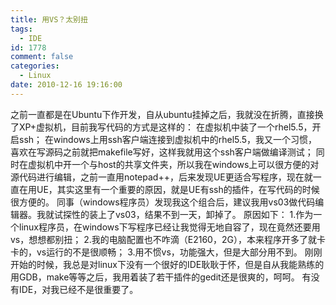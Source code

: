 ```yaml
---
title: 用VS？太别扭
tags:
  - IDE
id: 1778
comment: false
categories:
  - Linux
date: 2010-12-16 19:16:00
---
```


之前一直都是在Ubuntu下作开发，自从ubuntu挂掉之后，我就没在折腾，直接换了XP+虚拟机，目前我写代码的方式是这样的：
在虚拟机中装了一个rhel5.5，开启ssh；
在windows上用ssh客户端连接到虚拟机中的rhel5.5，我又一个习惯，喜欢在写源码之前就把makefile写好，这样我就用这个ssh客户端做编译测试；
同时在虚拟机中开一个与host的共享文件夹，所以我在windows上可以很方便的对源代码进行编辑，之前一直用notepad++，后来发现UE更适合写程序，现在就一直在用UE，其实这里有一个重要的原因，就是UE有ssh的插件，在写代码的时候很方便的。
同事（windows程序员）发现我这个组合后，建议我用vs03做代码编辑器。我就试探性的装上了vs03，结果不到一天，卸掉了。
原因如下：
1.作为一个linux程序员，在windows下写程序已经让我觉得无地自容了，现在竟然还要用vs，想想都别扭；
2.我的电脑配置也不咋滴（E2160，2G），本来程序开多了就卡卡的，vs运行的不是很顺畅；
3.用不惯vs，功能强大，但是大部分用不到。
刚刚开始的时候，我总是对linux下没有一个很好的IDE耿耿于怀，但是自从我能熟练的用GDB，make等等之后，我用着装了若干插件的gedit还是很爽的，呵呵。
有没有IDE，对我已经不是很重要了。